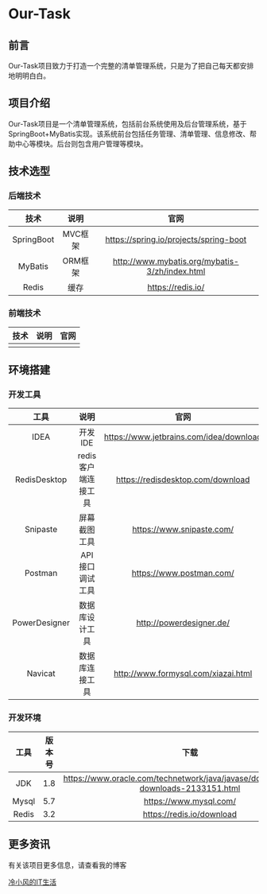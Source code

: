 # Our-Task

## 前言

Our-Task项目致力于打造一个完整的清单管理系统，只是为了把自己每天都安排地明明白白。

## 项目介绍

Our-Task项目是一个清单管理系统，包括前台系统使用及后台管理系统，基于SpringBoot+MyBatis实现。该系统前台包括任务管理、清单管理、信息修改、帮助中心等模块。后台则包含用户管理等模块。

## 技术选型

### 后端技术

|    技术    |  说明   |                      官网                      |
| :--------: | :-----: | :--------------------------------------------: |
| SpringBoot | MVC框架 |     https://spring.io/projects/spring-boot     |
|  MyBatis   | ORM框架 | http://www.mybatis.org/mybatis-3/zh/index.html |
|   Redis    |  缓存   |               https://redis.io/                |

### 前端技术

| 技术 | 说明 | 官网 |
| :--: | :--: | :--: |
|      |      |      |

## 环境搭建

### 开发工具

|     工具      |        说明         |                  官网                   |
| :-----------: | :-----------------: | :-------------------------------------: |
|     IDEA      |       开发IDE       | https://www.jetbrains.com/idea/download |
| RedisDesktop  | redis客户端连接工具 |    https://redisdesktop.com/download    |
|   Snipaste    |    屏幕截图工具     |        https://www.snipaste.com/        |
|    Postman    |   API接口调试工具   |        https://www.postman.com/         |
| PowerDesigner |   数据库设计工具    |        http://powerdesigner.de/         |
|    Navicat    |   数据库连接工具    |   http://www.formysql.com/xiazai.html   |

### 开发环境

| 工具  | 版本号 |                             下载                             |
| :---: | :----: | :----------------------------------------------------------: |
|  JDK  |  1.8   | https://www.oracle.com/technetwork/java/javase/downloads/jdk8-downloads-2133151.html |
| Mysql |  5.7   |                    https://www.mysql.com/                    |
| Redis |  3.2   |                  https://redis.io/download                   |

## 更多资讯

有关该项目更多信息，请查看我的博客

[冷小风的IT生活](http://www.daxingyong.cn/)
